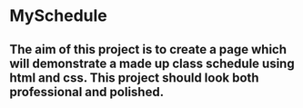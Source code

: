 # MySchedule
## The aim of this project is to create a page which will demonstrate a made up class schedule using html and css. This project should look both professional and polished. 